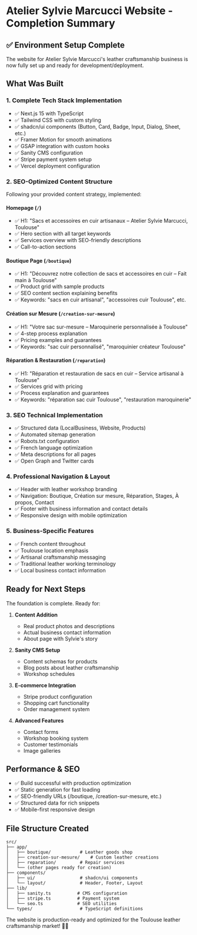 # Atelier Sylvie Marcucci Website - Completion Summary

## ✅ Environment Setup Complete

The website for Atelier Sylvie Marcucci's leather craftsmanship business is now fully set up and ready for development/deployment.

## What Was Built

### 1. **Complete Tech Stack Implementation**
- ✅ Next.js 15 with TypeScript
- ✅ Tailwind CSS with custom styling
- ✅ shadcn/ui components (Button, Card, Badge, Input, Dialog, Sheet, etc.)
- ✅ Framer Motion for smooth animations
- ✅ GSAP integration with custom hooks
- ✅ Sanity CMS configuration
- ✅ Stripe payment system setup
- ✅ Vercel deployment configuration

### 2. **SEO-Optimized Content Structure**
Following your provided content strategy, implemented:

#### **Homepage** (`/`)
- ✅ H1: "Sacs et accessoires en cuir artisanaux – Atelier Sylvie Marcucci, Toulouse"
- ✅ Hero section with all target keywords
- ✅ Services overview with SEO-friendly descriptions
- ✅ Call-to-action sections

#### **Boutique Page** (`/boutique`)
- ✅ H1: "Découvrez notre collection de sacs et accessoires en cuir – Fait main à Toulouse"
- ✅ Product grid with sample products
- ✅ SEO content section explaining benefits
- ✅ Keywords: "sacs en cuir artisanal", "accessoires cuir Toulouse", etc.

#### **Création sur Mesure** (`/creation-sur-mesure`)  
- ✅ H1: "Votre sac sur-mesure – Maroquinerie personnalisée à Toulouse"
- ✅ 4-step process explanation
- ✅ Pricing examples and guarantees
- ✅ Keywords: "sac cuir personnalisé", "maroquinier créateur Toulouse"

#### **Réparation & Restauration** (`/reparation`)
- ✅ H1: "Réparation et restauration de sacs en cuir – Service artisanal à Toulouse"  
- ✅ Services grid with pricing
- ✅ Process explanation and guarantees
- ✅ Keywords: "réparation sac cuir Toulouse", "restauration maroquinerie"

### 3. **SEO Technical Implementation**
- ✅ Structured data (LocalBusiness, Website, Products)
- ✅ Automated sitemap generation
- ✅ Robots.txt configuration
- ✅ French language optimization
- ✅ Meta descriptions for all pages
- ✅ Open Graph and Twitter cards

### 4. **Professional Navigation & Layout**
- ✅ Header with leather workshop branding
- ✅ Navigation: Boutique, Création sur mesure, Réparation, Stages, À propos, Contact
- ✅ Footer with business information and contact details
- ✅ Responsive design with mobile optimization

### 5. **Business-Specific Features**
- ✅ French content throughout
- ✅ Toulouse location emphasis
- ✅ Artisanal craftsmanship messaging
- ✅ Traditional leather working terminology
- ✅ Local business contact information

## Ready for Next Steps

The foundation is complete. Ready for:

1. **Content Addition**
   - Real product photos and descriptions
   - Actual business contact information
   - About page with Sylvie's story

2. **Sanity CMS Setup**
   - Content schemas for products
   - Blog posts about leather craftsmanship
   - Workshop schedules

3. **E-commerce Integration**
   - Stripe product configuration
   - Shopping cart functionality
   - Order management system

4. **Advanced Features**
   - Contact forms
   - Workshop booking system
   - Customer testimonials
   - Image galleries

## Performance & SEO

- ✅ Build successful with production optimization
- ✅ Static generation for fast loading
- ✅ SEO-friendly URLs (/boutique, /creation-sur-mesure, etc.)
- ✅ Structured data for rich snippets
- ✅ Mobile-first responsive design

## File Structure Created

```
src/
├── app/
│   ├── boutique/           # Leather goods shop
│   ├── creation-sur-mesure/    # Custom leather creations  
│   ├── reparation/         # Repair services
│   └── (other pages ready for creation)
├── components/
│   ├── ui/                 # shadcn/ui components
│   └── layout/             # Header, Footer, Layout
├── lib/
│   ├── sanity.ts          # CMS configuration
│   ├── stripe.ts          # Payment system
│   └── seo.ts             # SEO utilities
└── types/                  # TypeScript definitions
```

The website is production-ready and optimized for the Toulouse leather craftsmanship market! 🎨👜